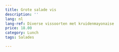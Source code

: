 ```yaml
---
title: Grote salade vis
description: ''
lang: nl
lang-ref: Diverse vissoorten met kruidenmayonaise
price: 18.00
category: Lunch
tags: Salades

---
```

